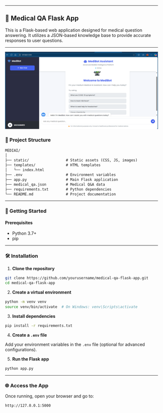 
---

## 🏥 Medical QA Flask App

This is a Flask-based web application designed for medical question answering. It utilizes a JSON-based knowledge base to provide accurate responses to user questions.

---
![HandyNote Screenshot](screenshot.png)
### 📁 Project Structure

```
MEDIAI/
│
├── static/                 # Static assets (CSS, JS, images)
├── templates/              # HTML templates
│   └── index.html
├── .env                    # Environment variables
├── app.py                  # Main Flask application
├── medical_qa.json         # Medical Q&A data
├── requirements.txt        # Python dependencies
└── README.md               # Project documentation
```

---

### 🚀 Getting Started

#### Prerequisites

* Python 3.7+
* pip

---

### 🛠 Installation

1. **Clone the repository**

```bash
git clone https://github.com/yourusername/medical-qa-flask-app.git
cd medical-qa-flask-app
```

2. **Create a virtual environment**

```bash
python -m venv venv
source venv/bin/activate  # On Windows: venv\Scripts\activate
```

3. **Install dependencies**

```bash
pip install -r requirements.txt
```

4. **Create a `.env` file**

Add your environment variables in the `.env` file (optional for advanced configurations).

5. **Run the Flask app**

```bash
python app.py
```

---

### 🌐 Access the App

Once running, open your browser and go to:

```
http://127.0.0.1:5000
```

